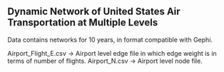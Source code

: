  ## Dynamic Network of United States Air Transportation at Multiple Levels


 Data contains networks for 10 years, in format compatible with Gephi.

 Airport_Flight_E.csv -> Airport level edge file in which edge weight is in terms of number of flights.
 Airport_N.csv        -> Airport level node file.